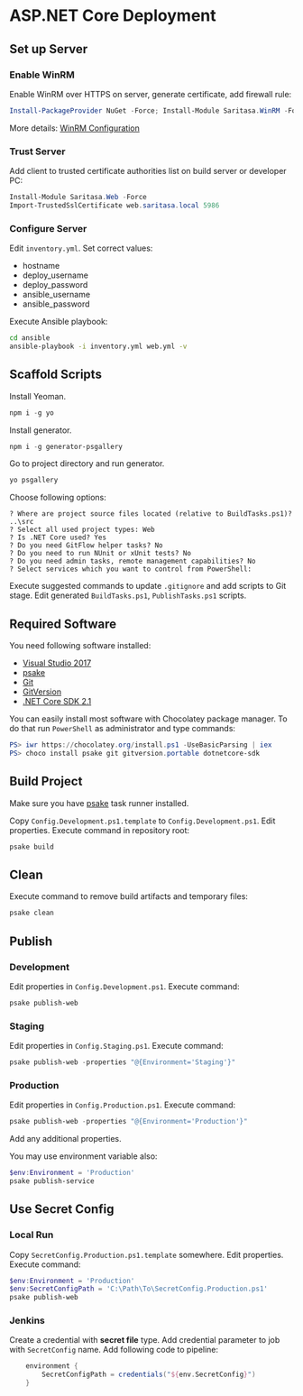 ASP.NET Core Deployment
=======================

Set up Server
-------------

### Enable WinRM

Enable WinRM over HTTPS on server, generate certificate, add firewall rule:

```powershell
Install-PackageProvider NuGet -Force; Install-Module Saritasa.WinRM -Force; Install-WinrmHttps
```

More details: [WinRM Configuration](https://github.com/Saritasa/PSGallery/blob/master/docs/WinRMConfiguration.md)

### Trust Server

Add client to trusted certificate authorities list on build server or developer PC:

```powershell
Install-Module Saritasa.Web -Force
Import-TrustedSslCertificate web.saritasa.local 5986
```

### Configure Server

Edit `inventory.yml`. Set correct values:

- hostname
- deploy_username
- deploy_password
- ansible_username
- ansible_password

Execute Ansible playbook:

```sh
cd ansible
ansible-playbook -i inventory.yml web.yml -v
```

Scaffold Scripts
----------------

Install Yeoman.

```powershell
npm i -g yo
```

Install generator.

```powershell
npm i -g generator-psgallery
```

Go to project directory and run generator.

```powershell
yo psgallery
```

Choose following options:

```
? Where are project source files located (relative to BuildTasks.ps1)? ..\src
? Select all used project types: Web
? Is .NET Core used? Yes
? Do you need GitFlow helper tasks? No
? Do you need to run NUnit or xUnit tests? No
? Do you need admin tasks, remote management capabilities? No
? Select services which you want to control from PowerShell:
```

Execute suggested commands to update `.gitignore` and add scripts to Git stage. Edit generated `BuildTasks.ps1`, `PublishTasks.ps1` scripts.

Required Software
-----------------

You need following software installed:

- [Visual Studio 2017](https://www.visualstudio.com/downloads/)
- [psake](https://github.com/psake/psake)
- [Git](https://git-scm.com/)
- [GitVersion](https://gitversion.readthedocs.io/)
- [.NET Core SDK 2.1](https://www.microsoft.com/net/download)

You can easily install most software with Chocolatey package manager. To do that run `PowerShell` as administrator and type commands:

```powershell
PS> iwr https://chocolatey.org/install.ps1 -UseBasicParsing | iex
PS> choco install psake git gitversion.portable dotnetcore-sdk
```

Build Project
-------------

Make sure you have [psake](https://chocolatey.org/packages/psake) task runner installed.

Copy `Config.Development.ps1.template` to `Config.Development.ps1`. Edit properties. Execute command in repository root:

```powershell
psake build
```

Clean
-----

Execute command to remove build artifacts and temporary files:

```powershell
psake clean
```

Publish
-------

### Development

Edit properties in `Config.Development.ps1`. Execute command:

```powershell
psake publish-web
```

### Staging

Edit properties in `Config.Staging.ps1`. Execute command:

```powershell
psake publish-web -properties "@{Environment='Staging'}"
```

### Production

Edit properties in `Config.Production.ps1`. Execute command:

```powershell
psake publish-web -properties "@{Environment='Production'}"
```

Add any additional properties.

You may use environment variable also:

```powershell
$env:Environment = 'Production'
psake publish-service
```

Use Secret Config
-----------------

### Local Run

Copy `SecretConfig.Production.ps1.template` somewhere. Edit properties. Execute command:

```powershell
$env:Environment = 'Production'
$env:SecretConfigPath = 'C:\Path\To\SecretConfig.Production.ps1'
psake publish-web
```

### Jenkins

Create a credential with **secret file** type. Add credential parameter to job with `SecretConfig` name. Add following code to pipeline:

```groovy
    environment {
        SecretConfigPath = credentials("${env.SecretConfig}")
    }
```
